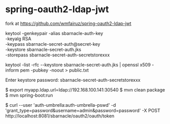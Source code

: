 # spring-oauth2-ldap-jwt

fork at https://github.com/wmfairuz/spring-oauth2-ldap-jwt



keytool -genkeypair -alias sbarnacle-auth-key \
                    -keyalg RSA \
                    -keypass sbarnacle-secret-auth@secret-key \
                    -keystore sbarnacle-secret-auth.jks \
                    -storepass sbarnacle-secret-auth-secretstorexxx

keytool -list -rfc --keystore sbarnacle-secret-auth.jks | openssl x509 -inform pem -pubkey  -noout > public.txt

Enter keystore password: sbarnacle-secret-auth-secretstorexxx




$ export myapp.ldap.url=ldap://192.168.100.141:30540
$ mvn clean package
$ mvn spring-boot:run




$ curl --user 'auth-umbrella:auth-umbrella-pswd' -d 'grant_type=password&username=admin&password=password' -X POST http://localhost:8081/sbarnacle/oauth2/oauth/token







